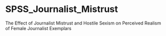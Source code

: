 # SPSS_Journalist_Mistrust
The Effect of Journalist Mistrust and Hostile Sexism on Perceived Realism of Female Journalist Exemplars
